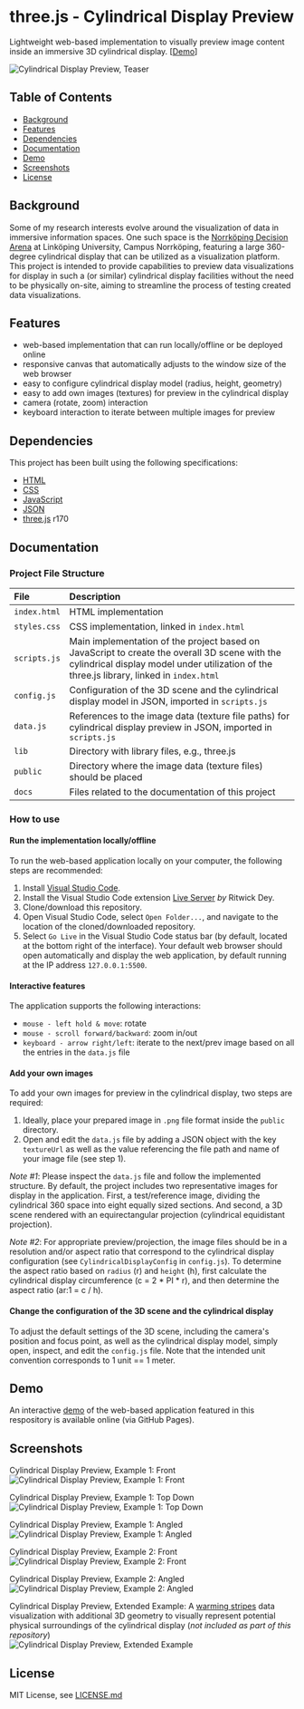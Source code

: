 # three.js - Cylindrical Display Preview

Lightweight web-based implementation to visually preview image content inside an immersive 3D cylindrical display. [[Demo](https://nicoversity.github.io/threejs-cd-preview/)]

![Cylindrical Display Preview, Teaser](docs/cd-preview-teaser.png)

## Table of Contents
* [Background](#Background)
* [Features](#Features)
* [Dependencies](#Dependencies)
* [Documentation](#Documentation)
* [Demo](#Demo)
* [Screenshots](#Screenshots)
* [License](#License)

## Background
Some of my research interests evolve around the visualization of data in immersive information spaces. One such space is the [Norrköping Decision Arena](https://liu.se/en/research/norrkoping-decision-arena) at Linköping University, Campus Norrköping, featuring a large 360-degree cylindrical display that can be utilized as a visualization platform. This project is intended to provide capabilities to preview data visualizations for display in such a (or similar) cylindrical display facilities without the need to be physically on-site, aiming to streamline the process of testing created data visualizations.

## Features
* web-based implementation that can run locally/offline or be deployed online
* responsive canvas that automatically adjusts to the window size of the web browser
* easy to configure cylindrical display model (radius, height, geometry)
* easy to add own images (textures) for preview in the cylindrical display
* camera (rotate, zoom) interaction
* keyboard interaction to iterate between multiple images for preview

## Dependencies
This project has been built using the following specifications:

* [HTML](https://developer.mozilla.org/en-US/docs/Web/HTML)
* [CSS](https://developer.mozilla.org/en-US/docs/Web/CSS)
* [JavaScript](https://developer.mozilla.org/en-US/docs/Web/JavaScript/Reference)
* [JSON](https://developer.mozilla.org/en-US/docs/Web/JavaScript/Reference/Global_Objects/JSON)
* [three.js](https://github.com/mrdoob/three.js) r170

## Documentation
### Project File Structure
File|Description
:---|:---
`index.html`|HTML implementation
`styles.css`|CSS implementation, linked in `index.html`
`scripts.js`|Main implementation of the project based on JavaScript to create the overall 3D scene with the cylindrical display model under utilization of the three.js library, linked in `index.html`
`config.js`|Configuration of the 3D scene and the cylindrical display model in JSON, imported in `scripts.js`
`data.js`|References to the image data (texture file paths) for cylindrical display preview in JSON, imported in `scripts.js`
`lib`|Directory with library files, e.g., three.js
`public`|Directory where the image data (texture files) should be placed
`docs`|Files related to the documentation of this project

### How to use
#### Run the implementation locally/offline
To run the web-based application locally on your computer, the following steps are recommended:

1. Install [Visual Studio Code](https://code.visualstudio.com).
2. Install the Visual Studio Code extension [Live Server](https://marketplace.visualstudio.com/items?itemName=ritwickdey.LiveServer) *by* Ritwick Dey.
3. Clone/download this repository.
4. Open Visual Studio Code, select `Open Folder...`, and navigate to the location of the cloned/downloaded repository.
5. Select `Go Live` in the Visual Studio Code status bar (by default, located at the bottom right of the interface). Your default web browser should open automatically and display the web application, by default running at the IP address `127.0.0.1:5500`.

#### Interactive features
The application supports the following interactions:

* `mouse - left hold & move`: rotate
* `mouse - scroll forward/backward`: zoom in/out
* `keyboard - arrow right/left`: iterate to the next/prev image based on all the entries in the `data.js` file

#### Add your own images
To add your own images for preview in the cylindrical display, two steps are required:

1. Ideally, place your prepared image in `.png` file format inside the `public` directory.
2. Open and edit the `data.js` file by adding a JSON object with the key `textureUrl` as well as the value referencing the file path and name of your image file (see step 1).

*Note #1*: Please inspect the `data.js` file and follow the implemented structure. By default, the project includes two representative images for display in the application. First, a test/reference image, dividing the cylindrical 360 space into eight equally sized sections. And second, a 3D scene rendered with an equirectangular projection (cylindrical equidistant projection). 

*Note #2*: For appropriate preview/projection, the image files should be in a resolution and/or aspect ratio that correspond to the cylindrical display configuration (see `CylindricalDisplayConfig` in `config.js`). To determine the aspect ratio based on `radius` (r) and `height` (h), first calculate the cylindrical display circumference (c = 2 * PI * r), and then determine the aspect ratio (ar:1 = c / h).

#### Change the configuration of the 3D scene and the cylindrical display
To adjust the default settings of the 3D scene, including the camera's position and focus point, as well as the cylindrical display model, simply open, inspect, and edit the `config.js` file. Note that the intended unit convention corresponds to 1 unit == 1 meter.

## Demo
An interactive [demo](https://nicoversity.github.io/threejs-cd-preview/) of the web-based application featured in this respository is available online (via GitHub Pages).

## Screenshots
Cylindrical Display Preview, Example 1: Front\
![Cylindrical Display Preview, Example 1: Front](docs/cd-preview-example_1-front.png)

Cylindrical Display Preview, Example 1: Top Down\
![Cylindrical Display Preview, Example 1: Top Down](docs/cd-preview-example_1-topdown.png)

Cylindrical Display Preview, Example 1: Angled\
![Cylindrical Display Preview, Example 1: Angled](docs/cd-preview-example_1-angled.png)

Cylindrical Display Preview, Example 2: Front\
![Cylindrical Display Preview, Example 2: Front](docs/cd-preview-example_2-front.png)

Cylindrical Display Preview, Example 2: Angled\
![Cylindrical Display Preview, Example 2: Angled](docs/cd-preview-example_2-angled.png)

Cylindrical Display Preview, Extended Example: A [warming stripes](https://en.wikipedia.org/wiki/Warming_stripes) data visualization with additional 3D geometry to visually represent potential physical surroundings of the cylindrical display (*not included as part of this repository*)\
![Cylindrical Display Preview, Extended Example](docs/cd-preview-example_3-warming_stripes_extended.png)

## License
MIT License, see [LICENSE.md](LICENSE.md)
